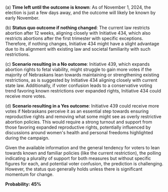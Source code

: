 (a) **Time left until the outcome is known**: As of November 1, 2024, the election is just a few days away, and the outcome will likely be known by early November.

(b) **Status quo outcome if nothing changed**: The current law restricts abortion after 12 weeks, aligning closely with Initiative 434, which also restricts abortions after the first trimester with specific exceptions. Therefore, if nothing changes, Initiative 434 might have a slight advantage due to its alignment with existing law and societal familiarity with such restrictions.

(c) **Scenario resulting in a No outcome**: Initiative 439, which expands abortion rights to fetal viability, might struggle to gain more votes if the majority of Nebraskans lean towards maintaining or strengthening existing restrictions, as is suggested by Initiative 434 aligning closely with current state law. Additionally, if voter confusion leads to a conservative voting trend favoring known restrictions over expanded rights, Initiative 434 could receive more votes.

(d) **Scenario resulting in a Yes outcome**: Initiative 439 could receive more votes if Nebraskans perceive it as an essential step towards ensuring reproductive rights and removing what some might see as overly restrictive abortion policies. This would require a strong turnout and support from those favoring expanded reproductive rights, potentially influenced by discussions around women's health and personal freedoms highlighted during the campaign.

Given the available information and the general tendency for voters to lean towards known and familiar policies (like the current restriction), the polling indicating a plurality of support for both measures but without specific figures for each, and potential voter confusion, the prediction is challenging. However, the status quo generally holds unless there is significant momentum for change.

**Probability: 45%**